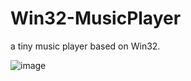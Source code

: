 # Win32-MusicPlayer
a tiny music player based on Win32.

 ![image](https://github.com/Win32-MusicPlayer/Release/musicPlayer.jpg)

